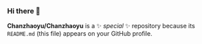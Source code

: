 ### Hi there 👋

**Chanzhaoyu/Chanzhaoyu** is a ✨ _special_ ✨ repository because its `README.md` (this file) appears on your GitHub profile.
